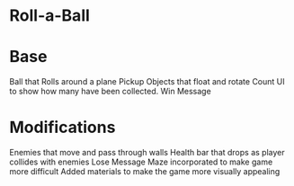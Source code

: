 # Roll-a-Ball
 
 # Base
 Ball that Rolls around a plane
 Pickup Objects that float and rotate
 Count UI to show how many have been collected.
 Win Message
 
 # Modifications
 Enemies that move and pass through walls
 Health bar that drops as player collides with enemies
 Lose Message
 Maze incorporated to make game more difficult
 Added materials to make the game more visually appealing
